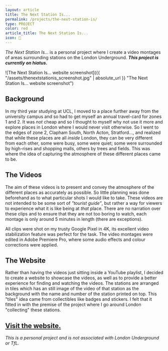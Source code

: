 ```yaml
---
layout: article
title: The Next Station Is...
permalink: /projects/the-next-station-is/
type: PROJECT
color: red
article_title: The Next Station Is...
icon: 🚉
---
```


*The Next Station Is...* is a personal project where I create a video montages of areas surrounding stations on the London Underground. **_This project is currently on hiatus._**

![The Next Station Is... website screenshot]({{ "/assets/thenextstationis_screenshot.jpg" | absolute_url }} "The Next Station Is... website screenshot")

## Background

In my third year studying at UCL, I moved to a place further away from the university campus and so had to get myself an annual travel-card for zones 1 and 2. It was *not* cheap and so I thought to myself why not use it more and explore places in London where I would never visit otherwise. So I went to the edges of zone 2, Clapham South, North Acton, Stratford..., and realized that while these places are all *inside* London, they can be very different from each other, some were busy, some were quiet; some were surrounded by high-rises and shopping malls, others by trees and fields. This was where the idea of capturing the atmosphere of these different places came to be.

## The Videos

The aim of these videos is to present and convey the atmosphere of the different places as accurately as possible. So little planning was done beforehand as to what particular shots I would like to take. These videos are not intended to be some sort of *"tourist guide"*, but rather a way for viewers to experience what it is like being at *that* place. There are no narration over these clips and to ensure that they are not too boring to watch, each montage is only around 5 minutes in length (there are exceptions). 

All clips were shot on my trusty Google Pixel in 4K, its excellent video stabilization feature was perfect for the task. The video montages were edited in Adobe Premiere Pro, where some audio effects and colour corrections were applied.

## The Website

Rather than having the videos just sitting inside a YouTube playlist, I decided to create a website to showcase the videos, as well as to provide a better experience for finding and watching the videos. The stations are arranged in tiles which has an still image of the video of that station as the background with the name and number of the station printed on top. This "tiles" idea came from collectibles like badges and stickers. I felt that it fitted in with the premise of the project where I go around London "collecting" these stations.

## [Visit the website.](http://gcky.github.io/the-next-station-is/)

*This is a personal project and is not associated with London Underground or TfL.*